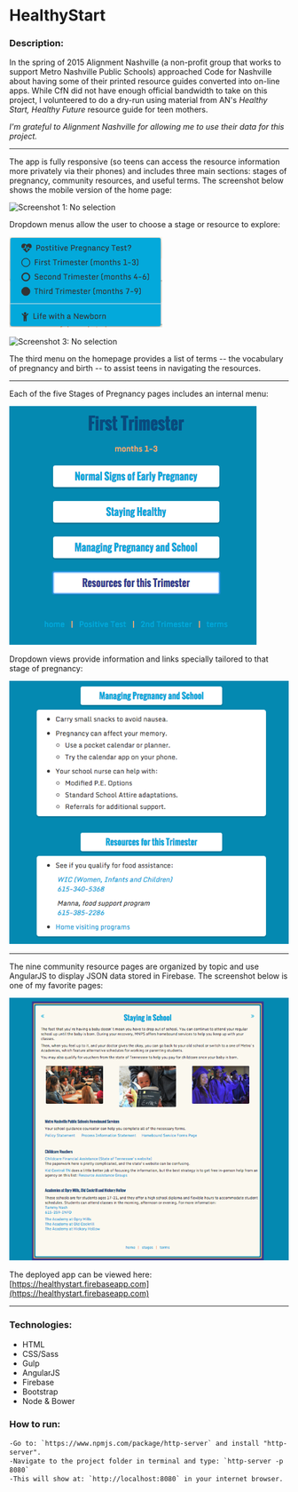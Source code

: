 # HealthyStart

### Description:
In the spring of 2015 Alignment Nashville (a non-profit group that works to support Metro Nashville Public Schools) approached Code for Nashville about having some of their printed resource guides converted into on-line apps.  While CfN did not have enough official bandwidth to take on this project, I volunteered to do a dry-run using material from AN's _Healthy Start, Healthy Future_ resource guide for teen mothers.

*I'm grateful to Alignment Nashville for allowing me to use their data for this project.*

---

The app is fully responsive (so teens can access the resource information more privately via their phones) and includes three main sections:  stages of pregnancy, community resources, and useful terms.  The screenshot below shows the mobile version of the home page:

![Screenshot 1: No selection](https://raw.github.com/complikatyed/HealthyStart/master/assets/images/HSHomePagePhoneSize.png)

Dropdown menus allow the user to choose a stage or resource to explore: 

![Screenshot 2: No selection](https://github.com/complikatyed/HealthyStart/blob/master/assets/images/HealthyStartPregnancyStages.png?raw=true)

![Screenshot 3: No selection](https://raw.github.com/complikatyed/HealthyStart/master/assets/images/HealthyStartResourcesList.png)

The third menu on the homepage provides a list of terms -- the vocabulary of pregnancy and birth -- to assist teens in navigating the resources.

---
Each of the five Stages of Pregnancy pages includes an internal menu:

![Screenshot 4: No selection](https://github.com/complikatyed/HealthyStart/blob/master/assets/images/HealthyStart_Stage1Options.png?raw=true)

Dropdown views provide information and links specially tailored to that stage of pregnancy:

![Screenshot 5: No selection](https://github.com/complikatyed/HealthyStart/blob/master/assets/images/HealthyStart_AppOptions3.png?raw=true)

---
The nine community resource pages are organized by topic and use AngularJS to display JSON data stored in Firebase.  The screenshot below is one of my favorite pages:

![Screenshot 6: No selection](https://github.com/complikatyed/HealthyStart/blob/master/assets/images/HS_StayInSchool.png?raw=true)

The deployed app can be viewed here:  [https://healthystart.firebaseapp.com](https://healthystart.firebaseapp.com)

---

### Technologies:

- HTML
- CSS/Sass
- Gulp
- AngularJS
- Firebase
- Bootstrap
- Node & Bower


### How to run:
```
-Go to: `https://www.npmjs.com/package/http-server` and install "http-server".  
-Navigate to the project folder in terminal and type: `http-server -p 8080`  
-This will show at: `http://localhost:8080` in your internet browser.  
```


